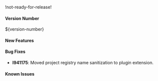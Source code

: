 !not-ready-for-release!

#### Version Number
${version-number}

#### New Features

#### Bug Fixes
- **I941175**: Moved project registry name sanitization to plugin extension.

#### Known Issues
